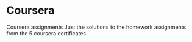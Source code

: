 # Coursera
Coursera assignments
Just the solutions to the homework assignments from the 5 coursera certificates
